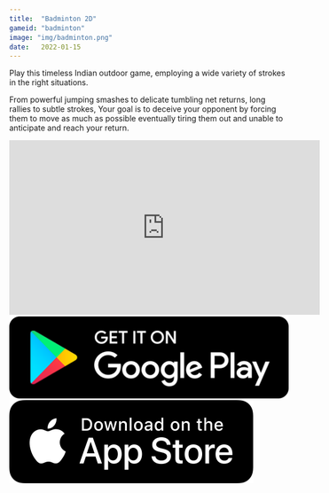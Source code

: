 ```yaml
---
title:  "Badminton 2D"
gameid: "badminton"
image: "img/badminton.png"
date:   2022-01-15
---
```


Play this timeless Indian outdoor game, employing a wide variety of strokes in the right situations.

From powerful jumping smashes to delicate tumbling net returns, long rallies to subtle strokes, Your goal is to deceive your opponent by forcing them to move as much as possible eventually tiring them out and unable to anticipate and reach your return.

<div class="video-container">
    <iframe width="560" height="315" src="https://www.youtube.com/embed/24xLVa5p2to" frameborder="0"
            allow="autoplay; encrypted-media" allowfullscreen></iframe>
</div>
<div class="downloadButtonsContainer">
    <a class="playStoreLink" target="_blank"
       href="https://play.google.com/store/apps/details?id=com.rGyani.badminton">
        <img class="playStore" src="img/ui/playstore.png"></a>
    <a class="appStoreLink" target="_blank"
       href="https://apps.apple.com/us/app/badminton-2d/id1578451339">
        <img class="appStore" src="img/ui/appstore.png"></a>
</div>
